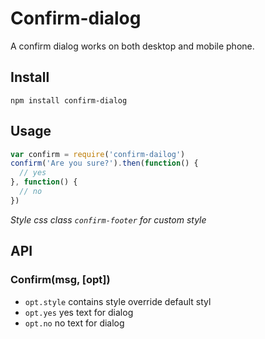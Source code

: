 # Confirm-dialog

A confirm dialog works on both desktop and mobile phone.

## Install

    npm install confirm-dialog


## Usage

``` js
var confirm = require('confirm-dailog')
confirm('Are you sure?').then(function() {
  // yes
}, function() {
  // no
})
```

_Style css class `confirm-footer` for custom style_

## API

### Confirm(msg, [opt])

* `opt.style` contains style override default styl
* `opt.yes` yes text for dialog
* `opt.no` no text for dialog
